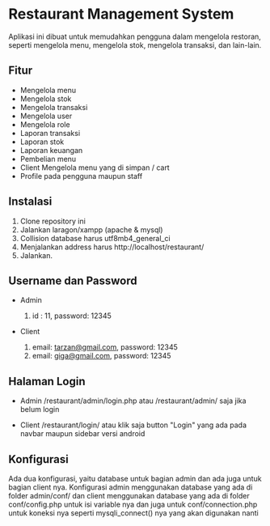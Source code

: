 # Restaurant Management System

Aplikasi ini dibuat untuk memudahkan pengguna dalam mengelola restoran, seperti mengelola menu, mengelola stok, mengelola transaksi, dan lain-lain.

## Fitur

* Mengelola menu
* Mengelola stok
* Mengelola transaksi
* Mengelola user
* Mengelola role
* Laporan transaksi
* Laporan stok
* Laporan keuangan
* Pembelian menu
* Client Mengelola menu yang di simpan / cart
* Profile pada pengguna maupun staff

## Instalasi

1. Clone repository ini
2. Jalankan laragon/xampp (apache & mysql)
3. Collision database harus utf8mb4_general_ci
4. Menjalankan address harus http://localhost/restaurant/
5. Jalankan.

## Username dan Password
- Admin
    1. id : 11, password: 12345

- Client
    1. email: tarzan@gmail.com, password: 12345
    2. email: giga@gmail.com, password: 12345


## Halaman Login

- Admin
    /restaurant/admin/login.php atau /restaurant/admin/ saja jika belum login

- Client
    /restaurant/login/ atau klik saja button "Login" yang ada pada navbar maupun sidebar versi android

## Konfigurasi

Ada dua konfigurasi, yaitu database untuk bagian admin dan ada juga untuk bagian client nya. Konfigurasi admin menggunakan database yang ada di folder admin/conf/ dan client menggunakan database yang ada di folder conf/config.php untuk isi variable nya dan juga untuk conf/connection.php untuk koneksi nya seperti mysqli_connect() nya yang akan digunakan nanti